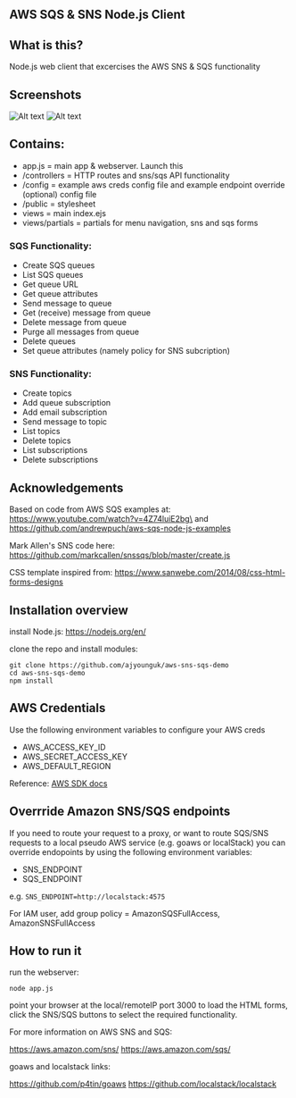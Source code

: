 ## AWS SQS & SNS Node.js Client 

## What is this?
Node.js web client that excercises the AWS SNS & SQS functionality

## Screenshots
![Alt text](/screenshots/snsmenu.png?raw=true)
![Alt text](/screenshots/sqsmenu.png?raw=true)

## Contains:
- app.js = main app & webserver. Launch this
- /controllers = HTTP routes and sns/sqs API functionality 
- /config = example aws creds config file and example endpoint override (optional) config file
- /public = stylesheet
- views = main index.ejs
- views/partials = partials for menu navigation, sns and sqs forms 

### SQS Functionality:
- Create SQS queues
- List SQS queues
- Get queue URL
- Get queue attributes
- Send message to queue
- Get (receive) message from queue
- Delete message from queue
- Purge all messages from queue
- Delete queues
- Set queue attributes (namely policy for SNS subcription)

### SNS Functionality:
- Create topics
- Add queue subscription
- Add email subscription
- Send message to topic
- List topics
- Delete topics
- List subscriptions
- Delete subscriptions

## Acknowledgements
Based on code from AWS SQS examples at: https://www.youtube.com/watch?v=4Z74luiE2bg\ and https://github.com/andrewpuch/aws-sqs-node-js-examples

Mark Allen's SNS code here: https://github.com/markcallen/snssqs/blob/master/create.js

CSS template inspired from: https://www.sanwebe.com/2014/08/css-html-forms-designs


## Installation overview
install Node.js: https://nodejs.org/en/


clone the repo and install modules:

```
git clone https://github.com/ajyounguk/aws-sns-sqs-demo
cd aws-sns-sqs-demo
npm install
```

## AWS Credentials

Use the following environment variables to configure your AWS creds
- AWS_ACCESS_KEY_ID
- AWS_SECRET_ACCESS_KEY
- AWS_DEFAULT_REGION

Reference: [AWS SDK docs](https://docs.aws.amazon.com/sdk-for-javascript/v2/developer-guide/loading-node-credentials-shared.html)

## Overrride Amazon SNS/SQS endpoints

If you need to route your request to a proxy, or want to route SQS/SNS requests to a local pseudo AWS service (e.g. goaws or localStack) you can override endopoints by using the following environment variables:

- SNS_ENDPOINT
- SQS_ENDPOINT

e.g. `SNS_ENDPOINT=http://localstack:4575`


For IAM user, add group policy = AmazonSQSFullAccess, AmazonSNSFullAccess 

## How to run it
run the webserver:

```
node app.js
```

point your browser at the local/remoteIP port 3000 to load the HTML forms, click the SNS/SQS buttons to select the required functionality.

For more information on AWS SNS and SQS:

https://aws.amazon.com/sns/
https://aws.amazon.com/sqs/

goaws and localstack links:

https://github.com/p4tin/goaws
https://github.com/localstack/localstack


